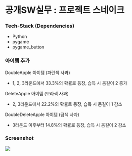 # 공개SW실무 : 프로젝트 스네이크 

### Tech-Stack (Dependencies)

- Python
- pygame
- pygame_button

### 아이템 추가

DoubleApple 아이템 (파란색 사과)
- 1, 2, 3라운드에서 33.3%의 확률로 등장, 습득 시 몸길이 2 증가

DeleteApple 아이템 (보라색 사과)
- 2, 3라운드에서 22.2%의 확률로 등장, 습득 시 몸길이 1 감소

DoubleDeleteApple 아이템 (금색 사과)
- 3라운드 이후부터 14.8%의 확률로 등장, 습득 시 몸길이 2 감소



### Screenshot

<img src="https://media.giphy.com/media/Xy771jkY0ngo1Nxfvj/giphy.gif" />
